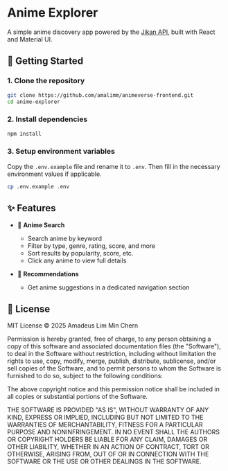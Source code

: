 # Anime Explorer

A simple anime discovery app powered by the [Jikan API](https://docs.api.jikan.moe/), built with React and Material UI.

## 🚀 Getting Started

### 1. Clone the repository

```bash
git clone https://github.com/amalimm/animeverse-frontend.git
cd anime-explorer
```

### 2. Install dependencies

```bash
npm install
```

### 3. Setup environment variables

Copy the `.env.example` file and rename it to `.env`. Then fill in the necessary environment values if applicable.

```bash
cp .env.example .env
```

## ✨ Features

* 🔎 **Anime Search**

  * Search anime by keyword
  * Filter by type, genre, rating, score, and more
  * Sort results by popularity, score, etc.
  * Click any anime to view full details

* 🎯 **Recommendations**

  * Get anime suggestions in a dedicated navigation section

## 📄 License

MIT License
© 2025 Amadeus Lim Min Chern

Permission is hereby granted, free of charge, to any person obtaining a copy
of this software and associated documentation files (the "Software"), to deal
in the Software without restriction, including without limitation the rights
to use, copy, modify, merge, publish, distribute, sublicense, and/or sell
copies of the Software, and to permit persons to whom the Software is
furnished to do so, subject to the following conditions:

The above copyright notice and this permission notice shall be included in all
copies or substantial portions of the Software.

THE SOFTWARE IS PROVIDED "AS IS", WITHOUT WARRANTY OF ANY KIND, EXPRESS OR
IMPLIED, INCLUDING BUT NOT LIMITED TO THE WARRANTIES OF MERCHANTABILITY,
FITNESS FOR A PARTICULAR PURPOSE AND NONINFRINGEMENT. IN NO EVENT SHALL THE
AUTHORS OR COPYRIGHT HOLDERS BE LIABLE FOR ANY CLAIM, DAMAGES OR OTHER
LIABILITY, WHETHER IN AN ACTION OF CONTRACT, TORT OR OTHERWISE, ARISING FROM,
OUT OF OR IN CONNECTION WITH THE SOFTWARE OR THE USE OR OTHER DEALINGS IN THE
SOFTWARE.
